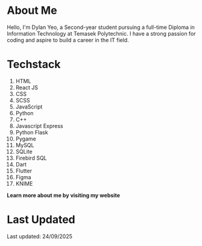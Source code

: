 # About Me 
Hello, I'm Dylan Yeo, a Second-year student pursuing a full-time Diploma in Information Technology at Temasek Polytechnic.
I have a strong passion for coding and aspire to build a career in the IT field.

# Techstack 
1. HTML
2. React JS
3. CSS
4. SCSS
5. JavaScript
6. Python
7. C++
8. Javascript Express
9. Python Flask
10. Pygame
11. MySQL
12. SQLite
13. Firebird SQL
14. Dart
15. Flutter
16. Figma
17. KNIME

<b>Learn more about me by visiting my website</b>

# Last Updated
Last updated: 24/09/2025
